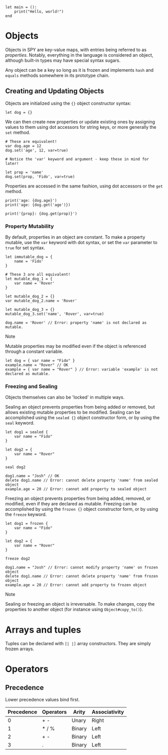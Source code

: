 ```
let main = ():
    print("Hello, world!")
end
```

# Objects

Objects in SPY are key-value maps, with entries being referred to as
*properties*. Notably, everything in the language is considered an object, although built-in types may have special syntax sugars.

Any object can be a key so long as it is frozen and implements `hash` and `equals` methods somewhere in its prototype chain.

## Creating and Updating Objects

Objects are initialized using the `{}` object constructor syntax:
```
let dog = {}
```

We can then create new properties or update existing ones by assigning values to them using dot accessors for string keys, or more generally the `set` method.
```
# These are equivalent!
var dog.age = 12
dog.set('age', 12, var=true) 

# Notice the 'var' keyword and argument - keep these in mind for later!

let prop = 'name'
dog.set(prop, 'Fido', var=true)
```

Properties are accessed in the same fashion, using dot accessors or the `get` method. 
```
print('age: {dog.age}')
print('age: {dog.get('age')})

print('{prop}: {dog.get(prop)}')
```

### Property Mutability

By default, properties in an object are constant. To make a property mutable, use the `var` keyword with dot syntax,
or set the `var` parameter to `true` for set syntax.

```
let immutable_dog = {
    name = 'Fido'
}

# These 3 are all equivalent!
let mutable_dog_1 = {
    var name = 'Rover'
}

let mutable_dog_2 = {}
var mutable_dog_2.name = 'Rover'

let mutable_dog_3 = {}
mutable_dog_3.set('name', 'Rover', var=true)

dog.name = 'Rover' // Error: property 'name' is not declared as mutable.
```

> [!NOTE]
> Mutable properties may be modified even if the object is referenced through a constant variable. 
> ```
> let dog = { var name = "Fido" }
> example.name = "Rover" // OK
> example = { var name = "Rover" } // Error: variable 'example' is not declared as mutable.
> 

### Freezing and Sealing

Objects themselves can also be 'locked' in multiple ways.

Sealing an object prevents properties from being added or removed, but allows existing mutable properties to be modified. Sealing can be accomplished using the `sealed {}` object constructor form, or by using the `seal` keyword.
```
let dog1 = sealed { 
    var name = "Fido"
}

let dog2 = {
    var name = "Rover"
}

seal dog2

dog1.name = "Josh" // OK
delete dog1.name // Error: cannot delete property 'name' from sealed object
example.age = 20 // Error: cannot add property to sealed object
```

Freezing an object prevents properties from being added, removed, or modified, even if they are declared as mutable. Freezing can be accomplished by using the `frozen {}` object constructor form, or by using the `freeze` keyword.
```
let dog1 = frozen { 
    var name = "Fido"
}

let dog2 = {
    var name = "Rover"
}

freeze dog2

dog1.name = "Josh" // Error: cannot modify property 'name' on frozen object
delete dog1.name // Error: cannot delete property 'name' from frozen object
example.age = 20 // Error: cannot add property to frozen object
```

> [!NOTE]
> Sealing or freezing an object is irreversable. To make changes, copy the properties to another object (for instance using `Object#copy_to()`).

# Arrays and tuples
Tuples can be declared with `[| |]` array constructors. They are simply frozen arrays.

# Operators
## Precedence

Lower precedence values bind first.

| Precedence | Operators | Arity  | Associativity | 
| ---------- | --------- | ------ | ------------- |
| 0          | + -       | Unary  | Right         |
| 1          | * / %     | Binary | Left          |
| 2          | + -       | Binary | Left          |
| 3          | .         | Binary | Left          |
